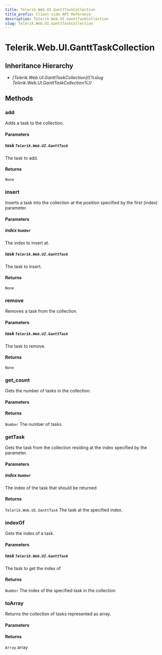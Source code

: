 ```yaml
---
title: Telerik.Web.UI.GanttTaskCollection
title_prefix: Client-side API Reference
description: Telerik.Web.UI.GanttTaskCollection
slug: Telerik.Web.UI.GanttTaskCollection
---
```


# Telerik.Web.UI.GanttTaskCollection  

## Inheritance Hierarchy

* *[Telerik.Web.UI.GanttTaskCollection]({%slug Telerik.Web.UI.GanttTaskCollection%})*


## Methods

###  add

Adds a task to the collection.

#### Parameters

##### task `Telerik.Web.UI.GanttTask`

 The task to add. 

#### Returns

`None` 

###  insert

Inserts a task into the collection at the position specified by the first (index) parameter.

#### Parameters

##### index `Number`

 The index to insert at. 

##### task `Telerik.Web.UI.GanttTask`

 The task to insert.

#### Returns

`None` 

###  remove

Removes a task from the collection.

#### Parameters

##### task `Telerik.Web.UI.GanttTask`

 The task to remove. 

#### Returns

`None` 

### get_count

Gets the number of tasks in the collection.

#### Parameters

#### Returns

`Number`  The number of tasks 

### getTask

Gets the task from the collection residing at the index specified by the parameter.

#### Parameters

##### index `Number`

 The index of the task that should be returned 

#### Returns

`Telerik.Web.UI.GanttTask`  The task at the specified index. 

### indexOf

Gets the index of a task.

#### Parameters

##### task `Telerik.Web.UI.GanttTask`

 The task to get the index of

#### Returns

`Number`  The index of the specified task in the collection

### toArray

Returns the collection of tasks represented as array.

#### Parameters

#### Returns

`Array` array


